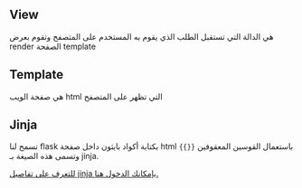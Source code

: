 ## View

هي الدالة التي تستقبل الطلب الذي يقوم به المستخدم على المتصفح وتقوم بعرض render الصفحة template

## Template

هي صفحة الويب html التي تظهر على المتصفح

## Jinja

تسمح لنا flask بكتابة أكواد بايثون داخل صفحة html باستعمال القوسين المعقوفين `{{}}` وتسمى هذه الصيغة بـ jinja.

[للتعرف على تفاصيل jinja بإمكانك الدخول هنا.](http://jinja.pocoo.org)